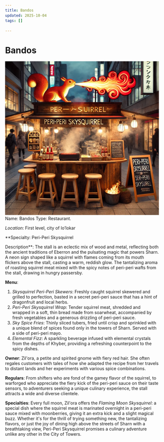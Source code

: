 ```yaml
---
title: Bandos
updated: 2025-10-04
tags: []

---
```


# Bandos

![0B712AF0-0CBB-405D-A5CD-CF7C43E08C40](assets/images/0B712AF0-0CBB-405D-A5CD-CF7C43E08C40.webp)
Name: Bandos
Type: Restaurant.

*Location*: First level, city of Io’lokar

**Specialty:  Peri-Peri Skysquirrel

Description**: The stall is an eclectic mix of wood and metal, reflecting both the ancient traditions of Eberron and the pulsating magic that powers Sharn. A neon sign shaped like a squirrel with flames coming from its mouth flickers above the stall, casting a warm, reddish glow. The tantalizing aroma of roasting squirrel meat mixed with the spicy notes of peri-peri wafts from the stall, drawing in hungry passersby.

**Menu**:
1. *Skysquirrel Peri-Peri Skewers*: Freshly caught squirrel skewered and grilled to perfection, basted in a secret peri-peri sauce that has a hint of dragonfruit and local herbs.
3. *Peri-Peri Skysquirrel Wrap*: Tender squirrel meat, shredded and wrapped in a soft, thin bread made from soarwheat, accompanied by fresh vegetables and a generous drizzling of peri-peri sauce.
5. *Sky Spice Fries*: Thinly sliced tubers, fried until crisp and sprinkled with a unique blend of spices found only in the towers of Sharn. Served with a side of peri-peri mayo.
7. *Elemental Fizz*: A sparkling beverage infused with elemental crystals from the depths of Khyber, providing a refreshing counterpoint to the spicy dishes.

**Owner**: Zil'ora, a petite and spirited gnome with fiery red hair. She often regales customers with tales of how she adapted the recipe from her travels to distant lands and her experiments with various spice combinations.

**Regulars**: From shifters who are fond of the gamey flavor of the squirrel, to warforged who appreciate the fiery kick of the peri-peri sauce on their taste sensors, to adventurers seeking a unique culinary experience, the stall attracts a wide and diverse clientele.

**Specialties**: Every full moon, Zil'ora offers the *Flaming Moon Skysquirrel*: a special dish where the squirrel meat is marinated overnight in a peri-peri sauce mixed with moonberries, giving it an extra kick and a slight magical buzz.
Whether it's for the thrill of trying something new, the tantalizing flavors, or just the joy of dining high above the streets of Sharn with a breathtaking view, Peri-Peri Skysquirrel promises a culinary adventure unlike any other in the City of Towers.

